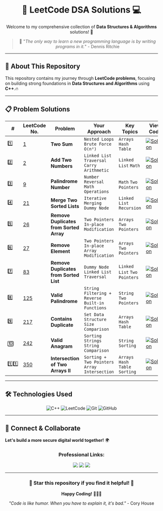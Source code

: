 <div align="center">
  
# 🚀 LeetCode DSA Solutions 💻

Welcome to my comprehensive collection of **Data Structures & Algorithms** solutions! 🎯

> 🌟 "*The only way to learn a new programming language is by writing programs in it.*" - Dennis Ritchie
</div>

---

## 📖 About This Repository

This repository contains my journey through **LeetCode problems**, focusing on building strong foundations in **Data Structures and Algorithms** using **C++**.🔥

---

## 📋 Problem Solutions

| # | LeetCode No. | Problem | Your Approach | Key Topics | View Code |
|---|--------------|---------|---------------|------------|-----------|
| 1️⃣ | [1](https://leetcode.com/problems/two-sum/) | **Two Sum** | `Nested Loops` `Brute Force O(n²)` | `Arrays` `Hash Table` | [![Solution](https://img.shields.io/badge/Solution-View%20Code-brightgreen?style=for-the-badge&logo=github)](./1-two-sum/1.%20Two%20Sum.cpp) |
| 2️⃣ | [2](https://leetcode.com/problems/add-two-numbers/) | **Add Two Numbers** | `Linked List Traversal` `Carry Arithmetic` | `Linked List` `Math` | [![Solution](https://img.shields.io/badge/Solution-View%20Code-brightgreen?style=for-the-badge&logo=github)](./2-add-two-numbers/2.%20Add%20Two%20Numbers.cpp) |
| 3️⃣ | [9](https://leetcode.com/problems/palindrome-number/) | **Palindrome Number** | `Number Reversal` `Math Operations` | `Math` `Two Pointers` | [![Solution](https://img.shields.io/badge/Solution-View%20Code-brightgreen?style=for-the-badge&logo=github)](./9-palindrome-number/9.%20Palindrome%20Number.cpp) |
| 4️⃣ | [21](https://leetcode.com/problems/merge-two-sorted-lists/) | **Merge Two Sorted Lists** | `Iterative Merging` `Dummy Node` | `Linked List` `Recursion` | [![Solution](https://img.shields.io/badge/Solution-View%20Code-brightgreen?style=for-the-badge&logo=github)](./21-merge-two-sorted-lists/21.%20Merge%20Two%20Sorted%20Lists.cpp) |
| 5️⃣ | [26](https://leetcode.com/problems/remove-duplicates-from-sorted-array/) | **Remove Duplicates from Sorted Array** | `Two Pointers` `In-place Modification` | `Arrays` `Two Pointers` | [![Solution](https://img.shields.io/badge/Solution-View%20Code-brightgreen?style=for-the-badge&logo=github)](./26-remove-duplicates-from-sorted-array/26.%20Remove%20Duplicates%20from%20Sorted%20Array.cpp) |
| 6️⃣ | [27](https://leetcode.com/problems/remove-element/) | **Remove Element** | `Two Pointers` `In-place Array Modification` | `Arrays` `Two Pointers` | [![Solution](https://img.shields.io/badge/Solution-View%20Code-brightgreen?style=for-the-badge&logo=github)](./27-remove-element/27.%20Remove%20Element.cpp) |
| 7️⃣ | [83](https://leetcode.com/problems/remove-duplicates-from-sorted-list/) | **Remove Duplicates from Sorted List** | `Dummy Node` `Linked List Traversal` | `Linked List` `Two Pointers` | [![Solution](https://img.shields.io/badge/Solution-View%20Code-brightgreen?style=for-the-badge&logo=github)](./83-remove-duplicates-from-sorted-list/83.%20Remove%20Duplicates%20from%20Sorted%20List.cpp) |
| 8️⃣ | [125](https://leetcode.com/problems/valid-palindrome/) | **Valid Palindrome** | `String Filtering + Reverse` `Built-in Functions` | `String` `Two Pointers` | [![Solution](https://img.shields.io/badge/Solution-View%20Code-brightgreen?style=for-the-badge&logo=github)](./125-valid-palindrome/125.%20Valid%20Palindrome.cpp) |
| 9️⃣ | [217](https://leetcode.com/problems/contains-duplicate/) | **Contains Duplicate** | `Set Data Structure` `Size Comparison` | `Arrays` `Hash Table` | [![Solution](https://img.shields.io/badge/Solution-View%20Code-brightgreen?style=for-the-badge&logo=github)](./217-contains-duplicate/217.%20Contains%20Duplicate.cpp) |
| 🔟 | [242](https://leetcode.com/problems/valid-anagram/) | **Valid Anagram** | `Sorting Strings` `String Comparison` | `String` `Sorting` | [![Solution](https://img.shields.io/badge/Solution-View%20Code-brightgreen?style=for-the-badge&logo=github)](./242-valid-anagram/242.%20Valid%20Anagram.cpp) |
| 1️⃣1️⃣ | [350](https://leetcode.com/problems/intersection-of-two-arrays-ii/) | **Intersection of Two Arrays II** | `Sorting + Two Pointers` `Array Intersection` | `Arrays` `Hash Table` `Sorting` | [![Solution](https://img.shields.io/badge/Solution-View%20Code-brightgreen?style=for-the-badge&logo=github)](./350-intersection-of-two-arrays-ii/350.%20Intersection%20of%20Two%20Arrays%20II.cpp) |

---

## 🛠️ Technologies Used

<div align="center">

![C++](https://img.shields.io/badge/C++-00599C?style=for-the-badge&logo=c%2B%2B&logoColor=white)
![LeetCode](https://img.shields.io/badge/LeetCode-FFA116?style=for-the-badge&logo=leetcode&logoColor=white)
![Git](https://img.shields.io/badge/Git-F05032?style=for-the-badge&logo=git&logoColor=white)
![GitHub](https://img.shields.io/badge/GitHub-181717?style=for-the-badge&logo=github&logoColor=white)

</div>

---

## 🔗 Connect & Collaborate
**Let's build a more secure digital world together!** 🌍
<div align="center">

### **Professional Links:**
<p>
  <a href="https://github.com/anugrahk21"><img src="https://img.shields.io/badge/GitHub-181717?style=for-the-badge&logo=github&logoColor=white"/></a>
  <a href="https://linkedin.com/in/anugrah-k"><img src="https://img.shields.io/badge/LinkedIn-0A66C2?style=for-the-badge&logo=linkedin&logoColor=white"/></a>
  <a href="mailto:anugrah.k910@gmail.com"><img src="https://img.shields.io/badge/Email-EA4335?style=for-the-badge&logo=gmail&logoColor=white"/></a>
</p>

</div>

---

<div align="center">

### 🌟 Star this repository if you find it helpful! 🌟

**Happy Coding!** 🎉👨‍💻

*"Code is like humor. When you have to explain it, it's bad."* - Cory House

</div>
